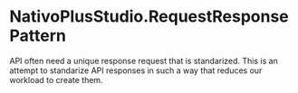 # NativoPlusStudio.RequestResponsePattern

API often need a unique response request that is standarized. This is an attempt to standarize API responses in such a way that reduces our workload to create them.
